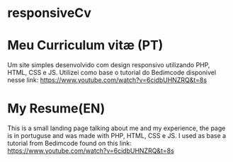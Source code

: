 ﻿# responsiveCv
# Meu Curriculum vitæ (PT)
Um site simples desenvolvido com design responsivo utilizando PHP, HTML, CSS e JS. Utilizei como base o tutorial do Bedimcode disponivel nesse link: https://www.youtube.com/watch?v=6cidbUHNZRQ&t=8s

# My Resume(EN)
This is a small landing page talking about me and my experience, the page is in portuguse and was made with PHP, HTML, CSS e JS. I used as base a tutorial from Bedimcode found on this link: https://www.youtube.com/watch?v=6cidbUHNZRQ&t=8s
